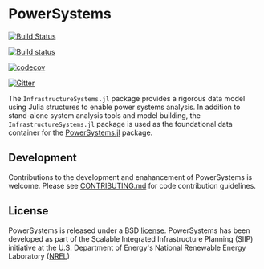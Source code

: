 # PowerSystems

[![Build Status](https://travis-ci.org/NREL/PowerSystems.jl.svg?branch=master)](https://travis-ci.org/NREL/InfrastructureSystems.jl)

[![Build status](https://ci.appveyor.com/api/projects/status/96iqo76vjlrvnu90/branch/master?svg=true)](https://ci.appveyor.com/project/claytonpbarrows/systems-jl/branch/master)

[![codecov](https://codecov.io/gh/NREL/PowerSystems.jl/branch/master/graph/badge.svg)](https://codecov.io/gh/NREL/InfrastructureSystems.jl)

[![Gitter](https://badges.gitter.im/NREL/PowerSystems.jl.svg)](https://gitter.im/NREL/InfrastructureSystems.jl?utm_source=badge&utm_medium=badge&utm_campaign=pr-badge)

The `InfrastructureSystems.jl` package provides a rigorous data model using Julia structures to enable power systems analysis. In addition to stand-alone system analysis tools and model building, the `InfrastructureSystems.jl` package is used as the foundational data container for the [PowerSystems.jl](https://github.com/NREL/PowerSystems.jl) package.

## Development

Contributions to the development and enahancement of PowerSystems is welcome. Please see [CONTRIBUTING.md](https://github.com/NREL/InfrastructureSystems.jl/blob/master/CONTRIBUTING.md) for code contribution guidelines.

## License

PowerSystems is released under a BSD [license](https://github.com/NREL/InfrastructureSystems.jl/blob/master/LICENSE). PowerSystems has been developed as part of the Scalable Integrated Infrastructure Planning (SIIP)
initiative at the U.S. Department of Energy's National Renewable Energy Laboratory ([NREL](https://www.nrel.gov/))
